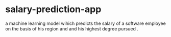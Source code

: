 # salary-prediction-app
a machine learning model wihich predicts the salary of a software employee on the basis of his region and and his highest degree pursued .
